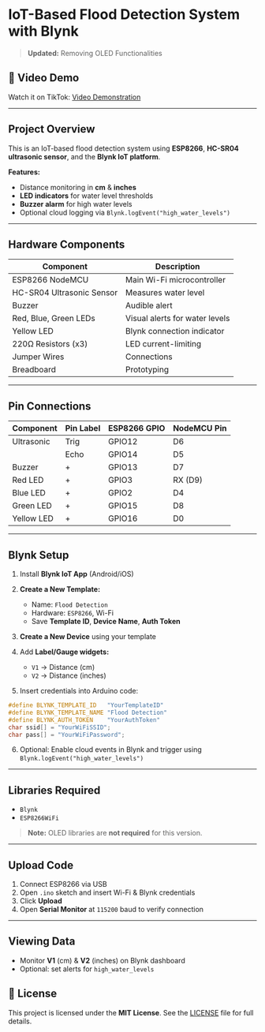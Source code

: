 # IoT-Based Flood Detection System with Blynk

> **Updated:** Removing OLED Functionalities

## 🎥 Video Demo

Watch it on TikTok: [Video Demonstration](https://www.tiktok.com/@qubits.io/video/7530842254420774162?is_from_webapp=1&sender_device=pc&web_id=7491002461630400008)

---

## Project Overview

This is an IoT-based flood detection system using **ESP8266**, **HC-SR04 ultrasonic sensor**, and the **Blynk IoT platform**.

**Features:**

* Distance monitoring in **cm** & **inches**
* **LED indicators** for water level thresholds
* **Buzzer alarm** for high water levels
* Optional cloud logging via `Blynk.logEvent("high_water_levels")`

---

## Hardware Components

| Component                 | Description                    |
| ------------------------- | ------------------------------ |
| ESP8266 NodeMCU           | Main Wi-Fi microcontroller     |
| HC-SR04 Ultrasonic Sensor | Measures water level           |
| Buzzer                    | Audible alert                  |
| Red, Blue, Green LEDs     | Visual alerts for water levels |
| Yellow LED                | Blynk connection indicator     |
| 220Ω Resistors (x3)       | LED current-limiting           |
| Jumper Wires              | Connections                    |
| Breadboard                | Prototyping                    |

---

## Pin Connections

| Component  | Pin Label | ESP8266 GPIO | NodeMCU Pin |
| ---------- | --------- | ------------ | ----------- |
| Ultrasonic | Trig      | GPIO12       | D6          |
|            | Echo      | GPIO14       | D5          |
| Buzzer     | +         | GPIO13       | D7          |
| Red LED    | +         | GPIO3        | RX (D9)     |
| Blue LED   | +         | GPIO2        | D4          |
| Green LED  | +         | GPIO15       | D8          |
| Yellow LED | +         | GPIO16       | D0          |

---
## Blynk Setup

1. Install **Blynk IoT App** (Android/iOS)
2. **Create a New Template:**

   * Name: `Flood Detection`
   * Hardware: `ESP8266`, Wi-Fi
   * Save **Template ID**, **Device Name**, **Auth Token**
3. **Create a New Device** using your template
4. Add **Label/Gauge widgets:**

   * `V1` → Distance (cm)
   * `V2` → Distance (inches)
5. Insert credentials into Arduino code:

```cpp
#define BLYNK_TEMPLATE_ID   "YourTemplateID"
#define BLYNK_TEMPLATE_NAME "Flood Detection"
#define BLYNK_AUTH_TOKEN    "YourAuthToken"
char ssid[] = "YourWiFiSSID";
char pass[] = "YourWiFiPassword";
```

6. Optional: Enable cloud events in Blynk and trigger using `Blynk.logEvent("high_water_levels")`

---

## Libraries Required

* `Blynk`
* `ESP8266WiFi`

> **Note:** OLED libraries are **not required** for this version.

---

## Upload Code

1. Connect ESP8266 via USB
2. Open `.ino` sketch and insert Wi-Fi & Blynk credentials
3. Click **Upload**
4. Open **Serial Monitor** at `115200` baud to verify connection

---

## Viewing Data

* Monitor **V1** (cm) & **V2** (inches) on Blynk dashboard
* Optional: set alerts for `high_water_levels`


## 📜 License

This project is licensed under the **MIT License**. See the [LICENSE](LICENSE) file for full details.
